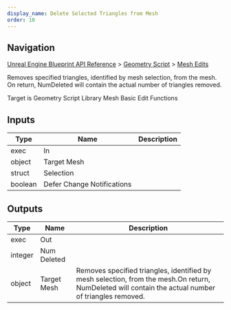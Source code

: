 ```yaml
---
display_name: Delete Selected Triangles from Mesh
order: 10
---
```

## Navigation

[Unreal Engine Blueprint API Reference](https://dev.epicgames.com/documentation/en-us/unreal-engine/BlueprintAPI) > [Geometry Script](https://dev.epicgames.com/documentation/en-us/unreal-engine/BlueprintAPI/GeometryScript) > [Mesh Edits](https://dev.epicgames.com/documentation/en-us/unreal-engine/BlueprintAPI/GeometryScript/MeshEdits)

Removes specified triangles, identified by mesh selection, from the mesh.
On return, NumDeleted will contain the actual number of triangles removed.

Target is Geometry Script Library Mesh Basic Edit Functions

## Inputs

| Type | Name | Description |
| --- | --- | --- |
| exec | In |  |
| object | Target Mesh |  |
| struct | Selection |  |
| boolean | Defer Change Notifications |  |

## Outputs

| Type | Name | Description |
| --- | --- | --- |
| exec | Out |  |
| integer | Num Deleted |  |
| object | Target Mesh | Removes specified triangles, identified by mesh selection, from the mesh.On return, NumDeleted will contain the actual number of triangles removed. |
